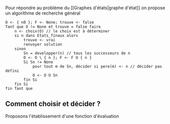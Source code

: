 Pour répondre au problème du [[Graphes d'états|graphe d'état]] on propose un algorithme de recherche général

```
O <- { n0 }; F <- None; trouve <- false
Tant que O != None et trouve = false faire
	n <- choix(O) // le choix est à déterminer
	si n dans Etats_finaux alors
		trouve <- vrai
		renvoyer solution
	sinon
		Sn = developper(n) // tous les successeurs de n
		O <- O \ { n }; F <- F U { n }
		Si Sn != None
			pour tout m de Sn, décider si pere(m) <- n // décider pas défini
			O <- O U Sn
		fin Si
	fin Si
fin Tant que 
```

## Comment choisir et décider ?
Proposons l'établissement d'une fonction d'évaluation
